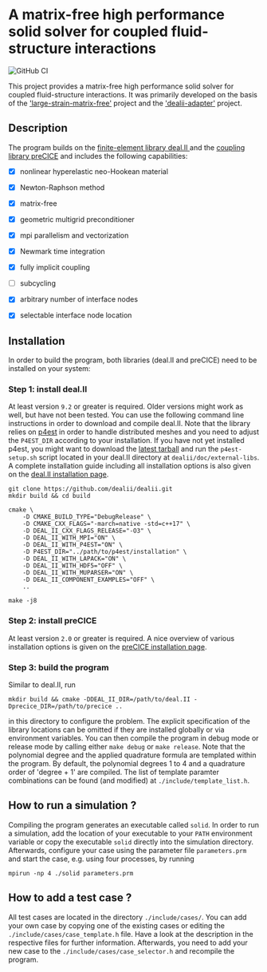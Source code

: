 # A matrix-free high performance solid solver for coupled fluid-structure interactions
![GitHub CI](https://github.com/DavidSCN/matrix-free-dealii-precice/workflows/GitHub%20CI/badge.svg)

This project provides a matrix-free high performance solid solver for coupled fluid-structure interactions. It was primarily developed on the basis of the ['large-strain-matrix-free'](https://github.com/davydden/large-strain-matrix-free) project and the ['dealii-adapter'](https://github.com/precice/dealii-adapter) project.

## Description
The program builds on the [finite-element library deal.II ](https://github.com/dealii/dealii) and the [coupling library preCICE](https://github.com/precice/precice) and includes the following capabilities:
- [x] nonlinear hyperelastic neo-Hookean material
- [x] Newton-Raphson method
- [x] matrix-free
- [x] geometric multigrid preconditioner
- [x] mpi parallelism and vectorization
- [x] Newmark time integration
- [x] fully implicit coupling
- [ ] subcycling
- [x] arbitrary number of interface nodes
- [x] selectable interface node location


## Installation
In order to build the program, both libraries (deal.II and preCICE) need to be installed on your system:

### Step 1: install deal.II
At least version `9.2` or greater is required. Older versions might work as well, but have not been tested. You can use the following command line instructions in order to download and compile deal.II. Note that the library relies on [p4est](https://www.p4est.org/) in order to handle distributed meshes and you need to adjust the `P4EST_DIR` according to your installation. If you have not yet installed p4est, you might want to download the [latest tarball](https://p4est.github.io/release/p4est-2.2.tar.gz) and run the `p4est-setup.sh` script located in your deal.II directory at `dealii/doc/external-libs`. A complete installation guide including all installation options is also given on the [deal.II installation page](https://dealii.org/developer/readme.html#installation). 
```
git clone https://github.com/dealii/dealii.git
mkdir build && cd build

cmake \
    -D CMAKE_BUILD_TYPE="DebugRelease" \
    -D CMAKE_CXX_FLAGS="-march=native -std=c++17" \
    -D DEAL_II_CXX_FLAGS_RELEASE="-O3" \
    -D DEAL_II_WITH_MPI="ON" \
    -D DEAL_II_WITH_P4EST="ON" \
    -D P4EST_DIR="../path/to/p4est/installation" \
    -D DEAL_II_WITH_LAPACK="ON" \
    -D DEAL_II_WITH_HDF5="OFF" \
    -D DEAL_II_WITH_MUPARSER="ON" \
    -D DEAL_II_COMPONENT_EXAMPLES="OFF" \
    ..

make -j8
```

### Step 2: install preCICE
At least version `2.0` or greater is required. A nice overview of various installation options is given on the [preCICE installation page](https://www.precice.org/installation-overview.html).

### Step 3: build the program
Similar to deal.II, run
```
mkdir build && cmake -DDEAL_II_DIR=/path/to/deal.II -Dprecice_DIR=/path/to/precice ..
```
in this directory to configure the problem. The explicit specification of the library locations can be omitted if they are installed globally or via environment variables. You can then compile the program in debug mode or release mode by calling either `make debug` or `make release`. Note that the polynomial degree and the applied quadrature formula are templated within the program. By default, the polynomial degrees 1 to 4 and a quadrature order of 'degree + 1' are compiled. The list of template paramter combinations can be found (and modified) at `./include/template_list.h`.

## How to run a simulation ?
Compiling the program generates an executable called `solid`. In order to run a simulation, add the location of your executable to your `PATH` environment variable or copy the executable `solid` directly into the simulation directory.  Afterwards, configure your case using the parameter file `parameters.prm` and start the case, e.g. using four processes, by running
```
mpirun -np 4 ./solid parameters.prm
```
## How to add a test case ? 
All test cases are located in the directory `./include/cases/`. You can add your own case by copying one of the existing cases or editing the `./include/cases/case_template.h` file. Have a look at the description in the respective files for further information. Afterwards, you need to add your new case to the `./include/cases/case_selector.h` and recompile the program.
